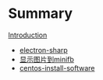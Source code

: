 # Summary

[Introduction](README.md)

- [electron-sharp](docs/electron-sharp.md)
- [显示图片到minifb](docs/显示图片到minifb.md)
- [centos-install-software](docs/centos-install-software.md)